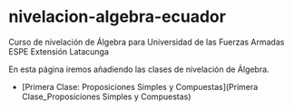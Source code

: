 # nivelacion-algebra-ecuador

Curso de nivelación de Álgebra para Universidad de las Fuerzas Armadas ESPE Extensión Latacunga

En esta página iremos añadiendo las clases de nivelación de Álgebra.

- [Primera Clase: Proposiciones Simples y Compuestas](Primera Clase_Proposiciones Simples y Compuestas)
